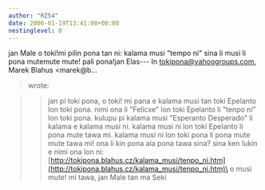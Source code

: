 ```yaml
---
author: "RZ54"
date: 2006-01-19T13:41:00+00:00
nestinglevel: 0
---
```

jan Male o toki!mi pilin pona tan ni: kalama musi "tempo ni" sina li musi li pona mutemute mute! pali pona!jan Elas---
 In [tokipona@yahoogroups.com](mailto://tokipona@yahoogroups.com), Marek Blahus <marek@b...
> wrote:

>> jan pi toki pona, o toki!
>> mi pana e kalama musi tan toki Epelanto lon toki pona. nimi ona li
> "Felicxe" lon toki Epelanto li "tenpo ni" lon toki pona. kulupu pi
> kalama musi "Esperanto Desperado" li kalama e kalama musi ni. kalama
> musi ni lon toki Epelanto li pona mute tawa mi. kalama musi ni lon toki
> pona li pona mute mute tawa mi! ona li kin pona ala pona tawa sina?
>> sina ken lukin e nimi ona lon ni:
>> [http://tokipona.blahus.cz/kalama_musi/tenpo_ni.htm](http://tokipona.blahus.cz/kalama_musi/tenpo_ni.htm)\
>> o musi mute!
>> mi tawa,
> jan Male tan ma Seki
>